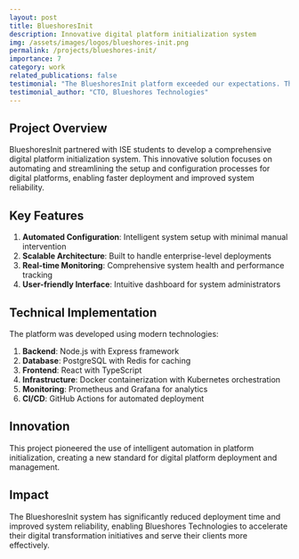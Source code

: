 ```yaml
---
layout: post
title: BlueshoresInit
description: Innovative digital platform initialization system
img: /assets/images/logos/blueshores-init.png
permalink: /projects/blueshores-init/
importance: 7
category: work
related_publications: false
testimonial: "The BlueshoresInit platform exceeded our expectations. The ISE team delivered a robust and scalable initialization system that has streamlined our digital transformation process."
testimonial_author: "CTO, Blueshores Technologies"
---
```


## Project Overview

BlueshoresInit partnered with ISE students to develop a comprehensive digital platform initialization system. This innovative solution focuses on automating and streamlining the setup and configuration processes for digital platforms, enabling faster deployment and improved system reliability.

## Key Features

1. **Automated Configuration**: Intelligent system setup with minimal manual intervention
2. **Scalable Architecture**: Built to handle enterprise-level deployments
3. **Real-time Monitoring**: Comprehensive system health and performance tracking
4. **User-friendly Interface**: Intuitive dashboard for system administrators

## Technical Implementation

The platform was developed using modern technologies:

1. **Backend**: Node.js with Express framework
2. **Database**: PostgreSQL with Redis for caching
3. **Frontend**: React with TypeScript
4. **Infrastructure**: Docker containerization with Kubernetes orchestration
5. **Monitoring**: Prometheus and Grafana for analytics
6. **CI/CD**: GitHub Actions for automated deployment

## Innovation

This project pioneered the use of intelligent automation in platform initialization, creating a new standard for digital platform deployment and management.

## Impact

The BlueshoresInit system has significantly reduced deployment time and improved system reliability, enabling Blueshores Technologies to accelerate their digital transformation initiatives and serve their clients more effectively.